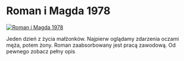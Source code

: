 Roman i Magda 1978 
=============
[![Roman i Magda 1978 ](http://vidos.pl/images/player.gif)](http://vidos.pl/roman-i-magda-1978)

 Jeden dzień z życia małżonków. Najpierw oglądamy zdarzenia oczami męża, potem żony. Roman zaabsorbowany jest pracą zawodową. Od pewnego zobacz pełny opis
